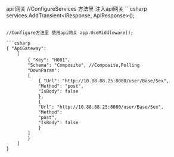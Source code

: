 api 网关 //ConfigureServices 方法里 注入api网关 ```csharp
services.AddTransient<IResponse, ApiResponse>();
```

//Configure方法里 使用api网关 app.UseMiddleware();

```csharp
{ "ApiGateway": 
	[ 
		{ "Key": "H001"， 
		"Schema": "Composite", //Composite,Polling 
		"DownParam": 
		[ 
			{ "Url": "http://10.88.88.25:8080/user/Base/Sex", 
			"Method": "post", 
			"IsBody": false 
			}, 
			{
			"Url": "http://10.88.88.25:8080/user/Base/Sex", 
			"Method": 
			"post", 
			"IsBody": false 
			} 
		]
		}
	]
}
```
